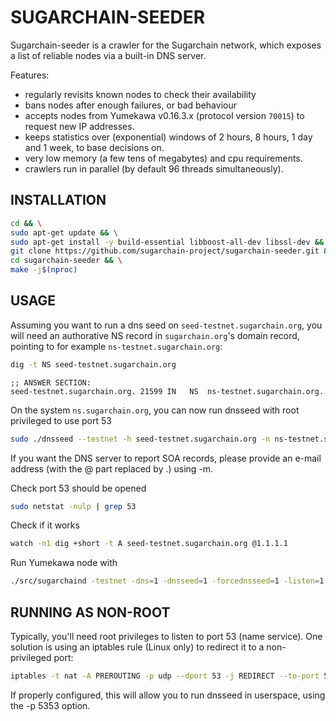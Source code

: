 SUGARCHAIN-SEEDER
==============

Sugarchain-seeder is a crawler for the Sugarchain network, which exposes a list of reliable nodes via a built-in DNS server.

Features:
* regularly revisits known nodes to check their availability
* bans nodes after enough failures, or bad behaviour
* accepts nodes from Yumekawa v0.16.3.x (protocol version `70015`) to request new IP addresses.
* keeps statistics over (exponential) windows of 2 hours, 8 hours, 1 day and 1 week, to base decisions on.
* very low memory (a few tens of megabytes) and cpu requirements.
* crawlers run in parallel (by default 96 threads simultaneously).

INSTALLATION
------------

```bash
cd && \
sudo apt-get update && \
sudo apt-get install -y build-essential libboost-all-dev libssl-dev && \
git clone https://github.com/sugarchain-project/sugarchain-seeder.git && \
cd sugarchain-seeder && \
make -j$(nproc)
```

USAGE
-----

Assuming you want to run a dns seed on `seed-testnet.sugarchain.org`, you will need an authorative NS record in `sugarchain.org`'s domain record, pointing to for example `ns-testnet.sugarchain.org`:

```bash
dig -t NS seed-testnet.sugarchain.org
```

```
;; ANSWER SECTION:
seed-testnet.sugarchain.org. 21599 IN	NS	ns-testnet.sugarchain.org.
```

On the system `ns.sugarchain.org`, you can now run dnsseed with root privileged to use port 53
```bash
sudo ./dnsseed --testnet -h seed-testnet.sugarchain.org -n ns-testnet.sugarchain.org -m sugarchain.dev.gmail.com
```

If you want the DNS server to report SOA records, please provide an e-mail address (with the @ part replaced by .) using -m.

Check port 53 should be opened
```bash
sudo netstat -nulp | grep 53
```

Check if it works
```bash
watch -n1 dig +short -t A seed-testnet.sugarchain.org @1.1.1.1
```

Run Yumekawa node with
```bash
./src/sugarchaind -testnet -dns=1 -dnsseed=1 -forcednsseed=1 -listen=1 -daemon
```


RUNNING AS NON-ROOT
-------------------

Typically, you'll need root privileges to listen to port 53 (name service). One solution is using an iptables rule (Linux only) to redirect it to a non-privileged port:

```bash
iptables -t nat -A PREROUTING -p udp --dport 53 -j REDIRECT --to-port 5353
```

If properly configured, this will allow you to run dnsseed in userspace, using the -p 5353 option.

